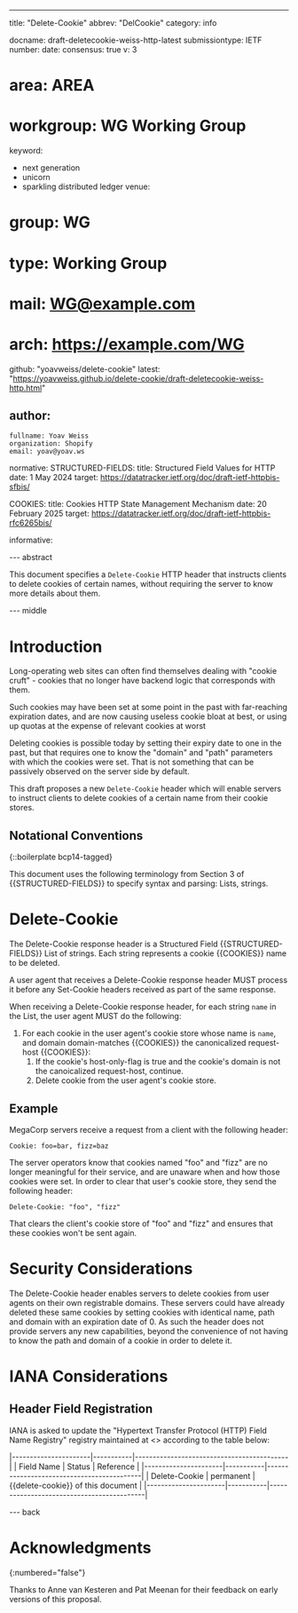 ---
title: "Delete-Cookie"
abbrev: "DelCookie"
category: info

docname: draft-deletecookie-weiss-http-latest
submissiontype: IETF
number:
date:
consensus: true
v: 3
# area: AREA
# workgroup: WG Working Group
keyword:
 - next generation
 - unicorn
 - sparkling distributed ledger
venue:
#  group: WG
#  type: Working Group
#  mail: WG@example.com
#  arch: https://example.com/WG
  github: "yoavweiss/delete-cookie"
  latest: "https://yoavweiss.github.io/delete-cookie/draft-deletecookie-weiss-http.html"

author:
 -
    fullname: Yoav Weiss
    organization: Shopify
    email: yoav@yoav.ws
normative:
  STRUCTURED-FIELDS:
    title: Structured Field Values for HTTP
    date: 1 May 2024
    target: https://datatracker.ietf.org/doc/draft-ietf-httpbis-sfbis/

  COOKIES:
    title: Cookies HTTP State Management Mechanism
    date: 20 February 2025
    target: https://datatracker.ietf.org/doc/draft-ietf-httpbis-rfc6265bis/

informative:


--- abstract

This document specifies a `Delete-Cookie` HTTP header that instructs clients to delete cookies of certain names,
without requiring the server to know more details about them.

--- middle

# Introduction

Long-operating web sites can often find themselves dealing with "cookie cruft" -
cookies that no longer have backend logic that corresponds with them.

Such cookies may have been set at some point in the past with
far-reaching expiration dates, and are now causing useless cookie bloat at
best, or using up quotas at the expense of relevant cookies at worst

Deleting cookies is possible today by setting their expiry date to one in the past,
but that requires one to know the "domain" and "path" parameters with which the cookies were set.
That is not something that can be passively observed on the server side by default.

This draft proposes a new `Delete-Cookie` header which will enable servers to instruct clients
to delete cookies of a certain name from their cookie stores.


## Notational Conventions

{::boilerplate bcp14-tagged}

This document uses the following terminology from Section 3 of {{STRUCTURED-FIELDS}} to specify syntax and parsing: Lists, strings.

# Delete-Cookie

The Delete-Cookie response header is a Structured Field {{STRUCTURED-FIELDS}} List of strings.
Each string represents a cookie {{COOKIES}} name to be deleted.

A user agent that receives a Delete-Cookie response header MUST process it before any Set-Cookie headers received as part of the same response.

When receiving a Delete-Cookie response header, for each string `name` in the List, the user agent MUST do the following:

1) For each cookie in the user agent's cookie store whose name is `name`, and domain domain-matches {{COOKIES}} the canonicalized request-host {{COOKIES}}:
   1) If the cookie's host-only-flag is true and the cookie's domain is not the canoicalized request-host, continue.
   1) Delete cookie from the user agent's cookie store.

## Example

MegaCorp servers receive a request from a client with the following header:

~~~ http-message
Cookie: foo=bar, fizz=baz
~~~

The server operators know that cookies named "foo" and "fizz" are no longer meaningful for their service, and are unaware when and how those cookies were set.
In order to clear that user's cookie store, they send the following header:

~~~ http-message
Delete-Cookie: "foo", "fizz"
~~~

That clears the client's cookie store of "foo" and "fizz" and ensures that these cookies won't be sent again.

# Security Considerations

The Delete-Cookie header enables servers to delete cookies from user agents on their own registrable domains.
These servers could have already deleted these same cookies by setting cookies with identical name, path and domain with an expiration date of 0.
As such the header does not provide servers any new capabilities, beyond the convenience of not having to know the path and domain of a cookie in order to delete it.

# IANA Considerations

## Header Field Registration

IANA is asked to update the
"Hypertext Transfer Protocol (HTTP) Field Name Registry" registry maintained at
<[](https://www.iana.org/assignments/http-fields/http-fields.xhtml)> according
to the table below:

|----------------------|-----------|-------------------------------------------|
| Field Name           | Status    |                 Reference                 |
|----------------------|-----------|-------------------------------------------|
| Delete-Cookie        | permanent | {{delete-cookie}} of this document        |
|----------------------|-----------|-------------------------------------------|


--- back

# Acknowledgments
{:numbered="false"}

Thanks to Anne van Kesteren and Pat Meenan for their feedback on early versions of this proposal.
